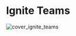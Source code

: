 # Ignite Teams

![cover_ignite_teams](https://github.com/caiovictors/ignite-teams/assets/12973109/0be4083d-4670-4953-9a06-d3ff71b4c89a)
